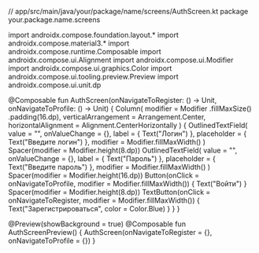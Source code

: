 // app/src/main/java/your/package/name/screens/AuthScreen.kt
package your.package.name.screens

import androidx.compose.foundation.layout.*
import androidx.compose.material3.*
import androidx.compose.runtime.Composable
import androidx.compose.ui.Alignment
import androidx.compose.ui.Modifier
import androidx.compose.ui.graphics.Color
import androidx.compose.ui.tooling.preview.Preview
import androidx.compose.ui.unit.dp

@Composable
fun AuthScreen(onNavigateToRegister: () -> Unit, onNavigateToProfile: () -> Unit) {
    Column(
        modifier = Modifier
            .fillMaxSize()
            .padding(16.dp),
        verticalArrangement = Arrangement.Center,
        horizontalAlignment = Alignment.CenterHorizontally
    ) {
        OutlinedTextField(
            value = "",
            onValueChange = {},
            label = { Text("Логин") },
            placeholder = { Text("Введите логин") },
            modifier = Modifier.fillMaxWidth()
        )
        Spacer(modifier = Modifier.height(8.dp))
        OutlinedTextField(
            value = "",
            onValueChange = {},
            label = { Text("Пароль") },
            placeholder = { Text("Введите пароль") },
            modifier = Modifier.fillMaxWidth()
        )
        Spacer(modifier = Modifier.height(16.dp))
        Button(onClick = onNavigateToProfile, modifier = Modifier.fillMaxWidth()) {
            Text("Войти")
        }
        Spacer(modifier = Modifier.height(8.dp))
        TextButton(onClick = onNavigateToRegister, modifier = Modifier.fillMaxWidth()) {
            Text("Зарегистрироваться", color = Color.Blue)
        }
    }
}

@Preview(showBackground = true)
@Composable
fun AuthScreenPreview() {
    AuthScreen(onNavigateToRegister = {}, onNavigateToProfile = {})
}